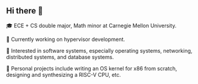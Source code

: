 ## Hi there 👋

<!--
**stephentea/stephentea** is a ✨ _special_ ✨ repository because its `README.md` (this file) appears on your GitHub profile.

Here are some ideas to get you started:

- 🔭 I’m currently working on ...
- 🌱 I’m currently learning ...
- 👯 I’m looking to collaborate on ...
- 🤔 I’m looking for help with ...
- 💬 Ask me about ...
- 📫 How to reach me: ...
- 😄 Pronouns: ...
- ⚡ Fun fact: ...
-->
🎓 ECE + CS double major, Math minor at Carnegie Mellon University. 

🔭 Currently working on hypervisor development.

💖 Interested in software systems, especially operating systems, networking, distributed systems, and database systems.

🌱 Personal projects include writing an OS kernel for x86 from scratch, designing and synthesizing a RISC-V CPU, etc.
